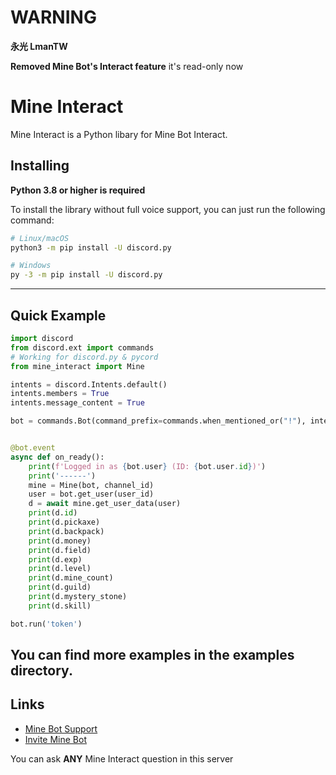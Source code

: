 # WARNING
**永光 LmanTW**

**Removed Mine Bot's Interact feature**
it's read-only now
# Mine Interact
Mine Interact is a Python libary for Mine Bot Interact.

## Installing
**Python 3.8 or higher is required**

To install the library without full voice support, you can just run the following command:

```sh
# Linux/macOS
python3 -m pip install -U discord.py

# Windows
py -3 -m pip install -U discord.py
```

--------------
## Quick Example
```python
import discord
from discord.ext import commands
# Working for discord.py & pycord
from mine_interact import Mine

intents = discord.Intents.default()
intents.members = True
intents.message_content = True

bot = commands.Bot(command_prefix=commands.when_mentioned_or("!"), intents=intents)


@bot.event
async def on_ready():
    print(f'Logged in as {bot.user} (ID: {bot.user.id})')
    print('------')
    mine = Mine(bot, channel_id)
    user = bot.get_user(user_id)
    d = await mine.get_user_data(user)
    print(d.id)
    print(d.pickaxe)
    print(d.backpack)
    print(d.money)
    print(d.field)
    print(d.exp)
    print(d.level)
    print(d.mine_count)
    print(d.guild)
    print(d.mystery_stone)
    print(d.skill)

bot.run('token')
```
You can find more examples in the examples directory.
--------------
## Links
- [Mine Bot Support](https://discord.gg/rYkDwMRhWv)
- [Invite Mine Bot](https://discord.com/oauth2/authorize?client_id=955828209860112395&permissions=8&scope=bot)

You can ask **ANY** Mine Interact question in this server
